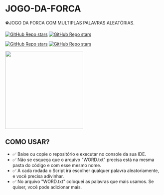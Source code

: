 # JOGO-DA-FORCA
⚽JOGO DA FORCA COM MULTIPLAS PALAVRAS ALEATÓRIAS.

[![GitHub Repo stars](https://img.shields.io/badge/MEU%20PERFIL-GITHUB-03A9F4?logo=github)](https://github.com/VILHALVA)
[![GitHub Repo stars](https://img.shields.io/badge/ENTRE%20EM%20CONTATO-TELEGRAM-03A9F4?logo=telegram)](https://t.me/VILHALVA20_BOT) <br>

[![GitHub Repo stars](https://img.shields.io/badge/GRUPO%20CODERS-TELEGRAM-03A9F4?logo=telegram)](https://t.me/CODIGOGP)
[![GitHub Repo stars](https://img.shields.io/badge/CANAL%20CODERS-TELEGRAM-03A9F4?logo=telegram)](https://t.me/CODIGOCN) <br>

<img src="https://img.ibxk.com.br/2015/9/programas/126927805.png" align="center" width="250"> <br>

## COMO USAR?

* ✅ Baixe ou copie o repositório e executar no console da sua IDE.
* ✅ Não se esqueça que o arquivo "WORD.txt" precisa está na mesma pasta do código e com esse mesmo nome.
* ✅ A cada rodada o Script irá escolher qualquer palavra aleatoriamente, e você precisa adivinhar.
* ✅ No arquivo "WORD.txt" coloquei as palavras que mais usamos. Se quiser, você pode adicionar mais.

